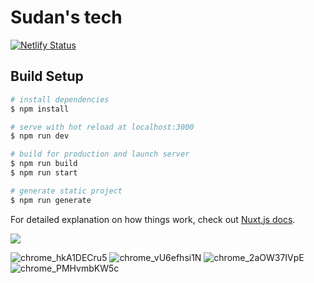 # Sudan's tech

[![Netlify Status](https://api.netlify.com/api/v1/badges/75ca8463-aa6c-40fc-a0a7-e3c4a19f2dfc/deploy-status)](https://app.netlify.com/sites/sudanstech/deploys)

## Build Setup

```bash
# install dependencies
$ npm install

# serve with hot reload at localhost:3000
$ npm run dev

# build for production and launch server
$ npm run build
$ npm run start

# generate static project
$ npm run generate
```

For detailed explanation on how things work, check out [Nuxt.js docs](https://nuxtjs.org).

![](https://cdn.discordapp.com/attachments/673550541867057181/738687272743993414/color_scheme.jpg)


![chrome_hkA1DECru5](https://user-images.githubusercontent.com/54861487/88584319-0f02a400-d06f-11ea-8e53-3019bd9049af.png)
![chrome_vU6efhsi1N](https://user-images.githubusercontent.com/54861487/88584331-13c75800-d06f-11ea-84d2-b537da312d95.png)
![chrome_2aOW37IVpE](https://user-images.githubusercontent.com/54861487/88584338-1629b200-d06f-11ea-81d9-d1b42cc7d4e8.png)
![chrome_PMHvmbKW5c](https://user-images.githubusercontent.com/54861487/88584348-17f37580-d06f-11ea-80af-34b23088924a.png)
